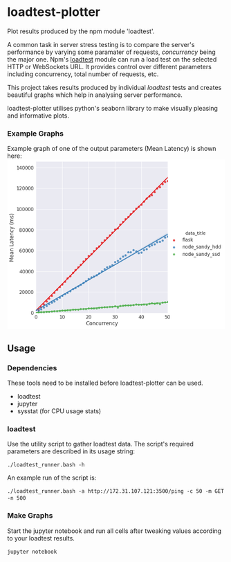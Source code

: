 # loadtest-plotter
Plot results produced by the npm module 'loadtest'.

A common task in server stress testing is to compare the server's performance by varying some paramater of requests, *concurrency* being the major one. Npm's [loadtest](https://www.npmjs.com/package/loadtest) module can run a load test on the selected HTTP or WebSockets URL. It provides control over different parameters including concurrency, total number of requests, etc.

This project takes results produced by individual *loadtest* tests and creates beautiful graphs which help in analysing server performance.

loadtest-plotter utilises python's seaborn library to make visually pleasing and informative plots.

### Example Graphs
Example graph of one of the output parameters (Mean Latency) is shown here:
![Example Graph](./example.png "Example Graph")

## Usage

### Dependencies
These tools need to be installed before loadtest-plotter can be used.
- loadtest
- jupyter
- sysstat (for CPU usage stats)

### loadtest
Use the utility script to gather loadtest data. The script's required parameters are described in its usage string:
```
./loadtest_runner.bash -h
```

An example run of the script is:
```
./loadtest_runner.bash -a http://172.31.107.121:3500/ping -c 50 -m GET -n 500
```

### Make Graphs
Start the jupyter notebook and run all cells after tweaking values according to your loadtest results.
```
jupyter notebook
```

